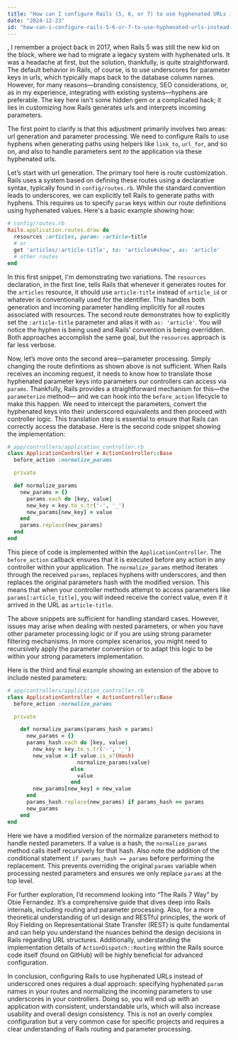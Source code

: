 ```yaml
---
title: "How can I configure Rails (5, 6, or 7) to use hyphenated URLs instead of underscored URLs?"
date: "2024-12-23"
id: "how-can-i-configure-rails-5-6-or-7-to-use-hyphenated-urls-instead-of-underscored-urls"
---
```


,  I remember a project back in 2017, when Rails 5 was still the new kid on the block, where we had to migrate a legacy system with hyphenated urls. It was a headache at first, but the solution, thankfully, is quite straightforward. The default behavior in Rails, of course, is to use underscores for parameter keys in urls, which typically maps back to the database column names. However, for many reasons—branding consistency, SEO considerations, or, as in my experience, integrating with existing systems—hyphens are preferable. The key here isn't some hidden gem or a complicated hack; it lies in customizing how Rails generates urls and interprets incoming parameters.

The first point to clarify is that this adjustment primarily involves two areas: url generation and parameter processing. We need to configure Rails to use hyphens when generating paths using helpers like `link_to`, `url_for`, and so on, and also to handle parameters sent *to* the application via these hyphenated urls.

Let’s start with url generation. The primary tool here is route customization. Rails uses a system based on defining these routes using a declarative syntax, typically found in `config/routes.rb`. While the standard convention leads to underscores, we can explicitly tell Rails to generate paths with hyphens. This requires us to specify `param` keys within our route definitions using hyphenated values. Here's a basic example showing how:

```ruby
# config/routes.rb
Rails.application.routes.draw do
  resources :articles, param: :article-title
  # or
  get 'articles/:article-title', to: 'articles#show', as: 'article'
  # other routes
end
```

In this first snippet, I'm demonstrating two variations. The `resources` declaration, in the first line, tells Rails that whenever it generates routes for the `articles` resource, it should use `article-title` instead of `article_id` or whatever is conventionally used for the identifier. This handles both generation and incoming parameter handling implicitly for all routes associated with resources. The second route demonstrates how to explicitly set the `:article-title` parameter and alias it with `as: 'article'`. You will notice the hyphen is being used and Rails' convention is being overridden. Both approaches accomplish the same goal, but the `resources` approach is far less verbose.

Now, let’s move onto the second area—parameter processing. Simply changing the route definitions as shown above is not sufficient. When Rails receives an incoming request, it needs to know how to translate those hyphenated parameter keys into parameters our controllers can access via `params`. Thankfully, Rails provides a straightforward mechanism for this—the `parameterize` method— and we can hook into the `before_action` lifecycle to make this happen. We need to intercept the parameters, convert the hyphenated keys into their underscored equivalents and then proceed with controller logic. This translation step is essential to ensure that Rails can correctly access the database. Here is the second code snippet showing the implementation:

```ruby
# app/controllers/application_controller.rb
class ApplicationController < ActionController::Base
  before_action :normalize_params

  private

  def normalize_params
    new_params = {}
      params.each do |key, value|
      new_key = key.to_s.tr('-', '_')
      new_params[new_key] = value
    end
    params.replace(new_params)
  end
end
```

This piece of code is implemented within the `ApplicationController`. The `before_action` callback ensures that it is executed before any action in any controller within your application. The `normalize_params` method iterates through the received `params`, replaces hyphens with underscores, and then replaces the original parameters hash with the modified version. This means that when your controller methods attempt to access parameters like `params[:article_title]`, you will indeed receive the correct value, even if it arrived in the URL as `article-title`.

The above snippets are sufficient for handling standard cases. However, issues may arise when dealing with nested parameters, or when you have other parameter processing logic or if you are using strong parameter filtering mechanisms. In more complex scenarios, you might need to recursively apply the parameter conversion or to adapt this logic to be within your strong parameters implementation.

Here is the third and final example showing an extension of the above to include nested parameters:

```ruby
# app/controllers/application_controller.rb
class ApplicationController < ActionController::Base
  before_action :normalize_params

  private

    def normalize_params(params_hash = params)
      new_params = {}
      params_hash.each do |key, value|
        new_key = key.to_s.tr('-', '_')
        new_value = if value.is_a?(Hash)
                      normalize_params(value)
                    else
                      value
                    end
        new_params[new_key] = new_value
      end
      params_hash.replace(new_params) if params_hash == params
      new_params
    end
end
```

Here we have a modified version of the normalize parameters method to handle nested parameters. If a value is a hash, the `normalize_params` method calls itself recursively for that hash. Also note the addition of the conditional statement `if params_hash == params` before performing the replacement. This prevents overriding the original `params` variable when processing nested parameters and ensures we only replace `params` at the top level.

For further exploration, I’d recommend looking into “The Rails 7 Way” by Obie Fernandez. It’s a comprehensive guide that dives deep into Rails internals, including routing and parameter processing. Also, for a more theoretical understanding of url design and RESTful principles, the work of Roy Fielding on Representational State Transfer (REST) is quite fundamental and can help you understand the nuances behind the design decisions in Rails regarding URL structures. Additionally, understanding the implementation details of `ActionDispatch::Routing` within the Rails source code itself (found on GitHub) will be highly beneficial for advanced configuration.

In conclusion, configuring Rails to use hyphenated URLs instead of underscored ones requires a dual approach: specifying hyphenated `param` names in your routes and normalizing the incoming parameters to use underscores in your controllers. Doing so, you will end up with an application with consistent, understandable urls, which will also increase usability and overall design consistency. This is not an overly complex configuration but a very common case for specific projects and requires a clear understanding of Rails routing and parameter processing.
